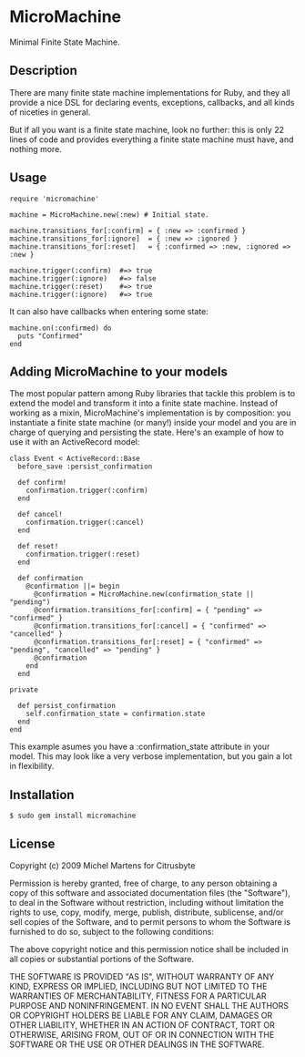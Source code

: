 MicroMachine
============

Minimal Finite State Machine.

Description
-----------

There are many finite state machine implementations for Ruby, and they
all provide a nice DSL for declaring events, exceptions, callbacks,
and all kinds of niceties in general.

But if all you want is a finite state machine, look no further: this is only
22 lines of code and provides everything a finite state machine must have, and
nothing more.

Usage
-----

    require 'micromachine'

    machine = MicroMachine.new(:new) # Initial state.

    machine.transitions_for[:confirm] = { :new => :confirmed }
    machine.transitions_for[:ignore]  = { :new => :ignored }
    machine.transitions_for[:reset]   = { :confirmed => :new, :ignored => :new }

    machine.trigger(:confirm)  #=> true
    machine.trigger(:ignore)   #=> false
    machine.trigger(:reset)    #=> true
    machine.trigger(:ignore)   #=> true

It can also have callbacks when entering some state:

    machine.on(:confirmed) do
      puts "Confirmed"
    end

Adding MicroMachine to your models
----------------------------------

The most popular pattern among Ruby libraries that tackle this problem
is to extend the model and transform it into a finite state machine.
Instead of working as a mixin, MicroMachine's implementation is by
composition: you instantiate a finite state machine (or many!) inside
your model and you are in charge of querying and persisting the state.
Here's an example of how to use it with an ActiveRecord model:

    class Event < ActiveRecord::Base
      before_save :persist_confirmation

      def confirm!
        confirmation.trigger(:confirm)
      end

      def cancel!
        confirmation.trigger(:cancel)
      end

      def reset!
        confirmation.trigger(:reset)
      end

      def confirmation
        @confirmation ||= begin
          @confirmation = MicroMachine.new(confirmation_state || "pending")
          @confirmation.transitions_for[:confirm] = { "pending" => "confirmed" }
          @confirmation.transitions_for[:cancel] = { "confirmed" => "cancelled" }
          @confirmation.transitions_for[:reset] = { "confirmed" => "pending", "cancelled" => "pending" }
          @confirmation
        end
      end

    private

      def persist_confirmation
        self.confirmation_state = confirmation.state
      end
    end

This example asumes you have a :confirmation_state attribute in your
model. This may look like a very verbose implementation, but you gain a
lot in flexibility.

Installation
------------

    $ sudo gem install micromachine

License
-------

Copyright (c) 2009 Michel Martens for Citrusbyte

Permission is hereby granted, free of charge, to any person
obtaining a copy of this software and associated documentation
files (the "Software"), to deal in the Software without
restriction, including without limitation the rights to use,
copy, modify, merge, publish, distribute, sublicense, and/or sell
copies of the Software, and to permit persons to whom the
Software is furnished to do so, subject to the following
conditions:

The above copyright notice and this permission notice shall be
included in all copies or substantial portions of the Software.

THE SOFTWARE IS PROVIDED "AS IS", WITHOUT WARRANTY OF ANY KIND,
EXPRESS OR IMPLIED, INCLUDING BUT NOT LIMITED TO THE WARRANTIES
OF MERCHANTABILITY, FITNESS FOR A PARTICULAR PURPOSE AND
NONINFRINGEMENT. IN NO EVENT SHALL THE AUTHORS OR COPYRIGHT
HOLDERS BE LIABLE FOR ANY CLAIM, DAMAGES OR OTHER LIABILITY,
WHETHER IN AN ACTION OF CONTRACT, TORT OR OTHERWISE, ARISING
FROM, OUT OF OR IN CONNECTION WITH THE SOFTWARE OR THE USE OR
OTHER DEALINGS IN THE SOFTWARE.
